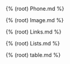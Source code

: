 {% (root) Phone.md %}



{% (root) Image.md %}



{% (root) Links.md %}



{% (root) Lists.md %}



{% (root) table.md %}

